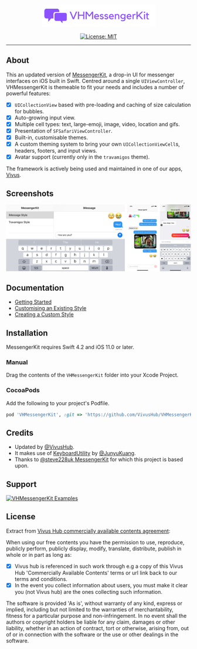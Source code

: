 <p align="center">
    <img src="readme-resources/VHMessengerKit.png" style="max-height: 61px;" alt="VHMessengerKit for iOS">
</p>

<p align="center">
    <a href="https://opensource.org/licenses/MIT">
        <img src="https://img.shields.io/badge/License-MIT-yellow.svg" alt="License: MIT">
    </a>
</p>

---

## About

This an updated version of [MessengerKit](https://github.com/steve228uk/MessengerKit), a drop-in UI for messenger interfaces on iOS built in Swift. Centred around a single `UIViewController`, VHMessengerKit is themeable to fit your needs and includes a number of powerful features:

- [x] `UICollectionView` based with pre-loading and caching of size calculation for bubbles.
- [x] Auto-growing input view.
- [x] Multiple cell types: text, large-emoji, image, video, location and gifs.
- [x] Presentation of `SFSafariViewController`.
- [x] Built-in, customisable themes.
- [x] A custom theming system to bring your own `UICollectionViewCell`s, headers, footers, and input views.
- [x] Avatar support (currently only in the `travamigos` theme).

The framework is actively being used and maintained in one of our apps, [Vivus](http://vivushub.com/?adFor=social&ref=github).

## Screenshots

<p align="center">
    <img src="readme-resources/screenshots/examples.png" alt="VHMessengerKit Examples">
</p>

## Documentation

- [Getting Started](https://github.com/VivusHub/VHMessengerKit/wiki/Getting-Started)
- [Customising an Existing Style](https://github.com/VivusHub/VHMessengerKit/wiki/Customising-an-Existing-Style)
- [Creating a Custom Style](https://github.com/VivusHub/VHMessengerKit/wiki/Creating-a-Custom-Style)

## Installation

MessengerKit requires Swift 4.2 and iOS 11.0 or later.

### Manual

Drag the contents of the `VHMessengerKit` folder into your Xcode Project.

### CocoaPods

Add the following to your project's Podfile.

```ruby
pod 'VHMessengerKit', :git => 'https://github.com/VivusHub/VHMessengerKit'
```

## Credits

* Updated by [@VivusHub](https://twitter.com/vivushub).
* It makes use of [KeyboardUtility](https://github.com/JunyuKuang/KeyboardUtility) by [@JunyuKuang](https://github.com/JunyuKuang).
* Thanks to [@steve228uk MessengerKit](https://github.com/steve228uk/MessengerKit) for which this project is based upon.

## Support
<a href="https://www.buymeacoffee.com/VivusHub">
    <img src="https://helloimjessa.files.wordpress.com/2021/06/bmc-button.png" width="180px" height="50px" alt="VHMessengerKit Examples">
</a>

## License
Extract from [Vivus Hub commercially available contents agreement](https://www.vivushub.com/vivus/interface/terms):


When using our free contents you have the permission to use, reproduce, publicly perform, publicly display, modify, translate, distribute, publish in whole or in part as long as:

- [x] Vivus hub is referenced in such work through e.g a copy of this Vivus Hub 'Commercially Available Contents' terms or url link back to our terms and conditions.
- [x] In the event you collect information about users, you must make it clear you (not Vivus hub) are the ones collecting such information.

The software is provided 'As is', without warranty of any kind, express or implied, including but not limited to the warranties of merchantability, fitness for a particular purpose and non-infringement. In no event shall the authors or copyright holders be liable for any claim, damages or other liability, whether in an action of contract, tort or otherwise, arising from, out of or in connection with the software or the use or other dealings in the software.

